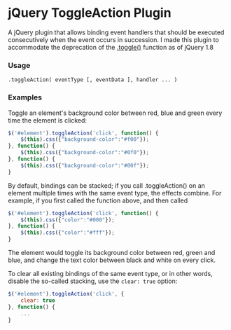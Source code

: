 # jQuery ToggleAction Plugin

A jQuery plugin that allows binding event handlers that should be executed consecutively when the event occurs in succession. I made this plugin to accommodate the deprecation of the [.toggle()](http://api.jquery.com/toggle-event/) function as of jQuery 1.8

### Usage

`.toggleAction( eventType [, eventData ], handler ... )`

### Examples

Toggle an element's background color between red, blue and green every time the element is clicked:

```javascript
$('#element').toggleAction('click', function() {
    $(this).css({"background-color":"#f00"});
}, function() {
    $(this).css({"background-color":"#0f0"});
}, function() {
    $(this).css({"background-color":"#00f"});
}
```
    
By default, bindings can be stacked; if you call .toggleAction() on an element multiple times with the same event type, the effects combine. For example, if you first called the function above, and then called

```javascript
$('#element').toggleAction('click', function() {
    $(this).css({"color":"#000"});
}, function() {
    $(this).css({"color":"#fff"});
}
```
    
The element would toggle its background color between red, green and blue, and change the text color between black and white on every click.

To clear all existing bindings of the same event type, or in other words, disable the so-called stacking, use the `clear: true` option:

```javascript
$('#element').toggleAction('click', {
    clear: true
}, function() {
    ...
}
```
